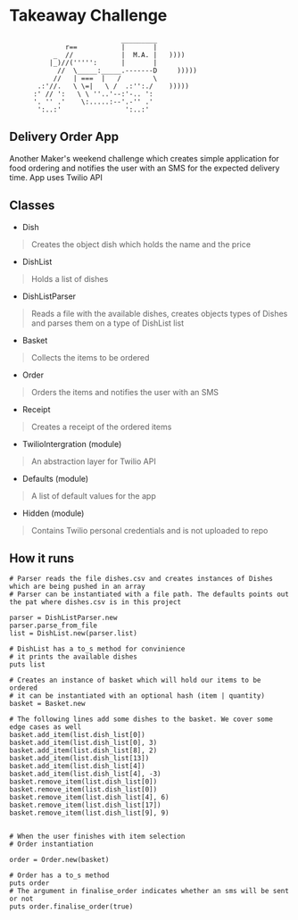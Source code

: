 Takeaway Challenge
==================
```
                            _________
              r==           |       |
           _  //            |  M.A. |   ))))
          |_)//(''''':      |       |
            //  \_____:_____.-------D     )))))
           //   | ===  |   /        \
       .:'//.   \ \=|   \ /  .:'':./    )))))
      :' // ':   \ \ ''..'--:'-.. ':
      '. '' .'    \:.....:--'.-'' .'
       ':..:'                ':..:'

 ```
 ## Delivery Order App
 Another Maker's weekend challenge which creates simple application for food ordering and notifies the user with an SMS for the expected delivery time. App uses Twilio API

## Classes

 - Dish
 > Creates the object dish which holds the name and the price

 - DishList
 > Holds a list of dishes

 - DishListParser
 > Reads a file with the available dishes, creates objects types of Dishes and parses them on a type of DishList list

 - Basket
 > Collects the items to be ordered 

 - Order
 > Orders the items and notifies the user with an SMS

 - Receipt
 > Creates a receipt of the ordered items

 - TwilioIntergration (module)
 > An abstraction layer for Twilio API
 
 - Defaults (module)
 > A list of default values for the app

 - Hidden (module)
 > Contains Twilio personal credentials and is not uploaded to repo

## How it runs
 ```
# Parser reads the file dishes.csv and creates instances of Dishes which are being pushed in an array
# Parser can be instantiated with a file path. The defaults points out the pat where dishes.csv is in this project

parser = DishListParser.new
parser.parse_from_file
list = DishList.new(parser.list)

# DishList has a to_s method for convinience 
# it prints the available dishes
puts list

# Creates an instance of basket which will hold our items to be ordered
# it can be instantiated with an optional hash (item | quantity) 
basket = Basket.new

# The following lines add some dishes to the basket. We cover some edge cases as well
basket.add_item(list.dish_list[0])
basket.add_item(list.dish_list[0], 3)
basket.add_item(list.dish_list[8], 2)
basket.add_item(list.dish_list[13])
basket.add_item(list.dish_list[4])
basket.add_item(list.dish_list[4], -3)
basket.remove_item(list.dish_list[0])
basket.remove_item(list.dish_list[0])
basket.remove_item(list.dish_list[4], 6)
basket.remove_item(list.dish_list[17])
basket.remove_item(list.dish_list[9], 9)


# When the user finishes with item selection
# Order instantiation 

order = Order.new(basket)

# Order has a to_s method
puts order
# The argument in finalise_order indicates whether an sms will be sent or not
puts order.finalise_order(true)
```